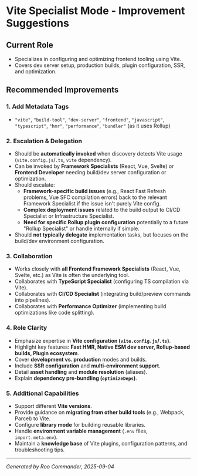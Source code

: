 # Vite Specialist Mode - Improvement Suggestions

## Current Role
- Specializes in configuring and optimizing frontend tooling using Vite.
- Covers dev server setup, production builds, plugin configuration, SSR, and optimization.

## Recommended Improvements

### 1. Add Metadata Tags
- `"vite"`, `"build-tool"`, `"dev-server"`, `"frontend"`, `"javascript"`, `"typescript"`, `"hmr"`, `"performance"`, `"bundler"` (as it uses Rollup)

### 2. Escalation & Delegation
- Should be **automatically invoked** when discovery detects Vite usage (`vite.config.js`/`.ts`, `vite` dependency).
- Can be invoked by **Framework Specialists** (React, Vue, Svelte) or **Frontend Developer** needing build/dev server configuration or optimization.
- Should escalate:
  - **Framework-specific build issues** (e.g., React Fast Refresh problems, Vue SFC compilation errors) back to the relevant Framework Specialist if the issue isn't purely Vite config.
  - **Complex deployment issues** related to the build output to CI/CD Specialist or Infrastructure Specialist.
  - **Need for specific Rollup plugin configuration** potentially to a future "Rollup Specialist" or handle internally if simple.
- Should **not typically delegate** implementation tasks, but focuses on the build/dev environment configuration.

### 3. Collaboration
- Works closely with **all Frontend Framework Specialists** (React, Vue, Svelte, etc.) as Vite is often the underlying tool.
- Collaborates with **TypeScript Specialist** (configuring TS compilation via Vite).
- Collaborates with **CI/CD Specialist** (integrating build/preview commands into pipelines).
- Collaborates with **Performance Optimizer** (implementing build optimizations like code splitting).

### 4. Role Clarity
- Emphasize expertise in **Vite configuration (`vite.config.js`/`.ts`)**.
- Highlight key features: **Fast HMR, Native ESM dev server, Rollup-based builds, Plugin ecosystem**.
- Cover **development vs. production** modes and builds.
- Include **SSR configuration** and **multi-environment support**.
- Detail **asset handling** and **module resolution** (aliases).
- Explain **dependency pre-bundling (`optimizeDeps`)**.

### 5. Additional Capabilities
- Support different **Vite versions**.
- Provide guidance on **migrating from other build tools** (e.g., Webpack, Parcel) to Vite.
- Configure **library mode** for building reusable libraries.
- Handle **environment variable management** (`.env` files, `import.meta.env`).
- Maintain a **knowledge base** of Vite plugins, configuration patterns, and troubleshooting tips.

---

*Generated by Roo Commander, 2025-09-04*